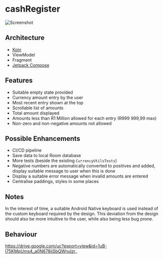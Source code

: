 # cashRegister

![Screenshot](https://drive.google.com/uc?export=view&id=1tsBTnwXfjU7wbp2GM__VC_diA3A3xKB8)

## Architecture
* [Koin](https://github.com/InsertKoinIO/koin)
* ViewModel
* Fragment
* [Jetpack Compose](https://developer.android.com/develop/ui/compose)

## Features
* Suitable empty state provided
* Currency amount entry by the user
* Most recent entry shown at the top
* Scrollable list of amounts
* Total amount displayed
* Amounts less than R1 Million allowed for each entry (R999 999,99 max)
* Non-zero and non-negative amounts not allowed

## Possible Enhancements
* CI/CD pipeline
* Save data to local Room database
* More tests (beside the existing `CurrencyUtilsTests`)
* Negative numbers are automatically converted to positives and added, display suitable message to user when this is done
* Display a suitable error message when invalid amounts are entered
* Centralise paddings, styles in some places

## Notes
In the interest of time, a suitable Android Native keyboard is used instead of the custom keyboard required by the design. This deviation from the design should also be more intuitive to the user, while also being less bug prone.

## Behaviour

https://drive.google.com/uc?export=view&id=1uB-I75KMpUms4_a0N678jjSbQWnulzr_
